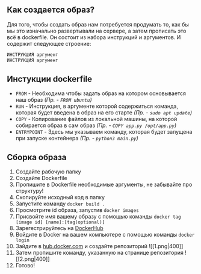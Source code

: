 

## Как создается образ?
Для того, чтобы создать образ нам потребуется продумать то, как бы мы это изначально развертывали на сервере, а затем прописать это всё в dockerfile. Он состоит из набора инструкций и аргументов. И содержит следующее строение:
```Dockerfile
ИНСТРУКЦИЯ аргумент
ИНСТРУКЦИЯ аргумент
```
## Инстукции dockerfile
- `FROM` - Необходима чтобы задать образ на котором основывается наш образ *(Пр. - `FROM ubuntu`)*
- `RUN` - Инструкция, в аргументе которой содержиться команда, которая будет введена в образ на его старте *(Пр. - `sudo apt update`)*
- `COPY` - Копирование файлов из локальной машины, на которой собирается образ в сам образ *(Пр. - `COPY app.py /opt/app.py`)*
- `ENTRYPOINT` - Здесь мы указываем команду, которая будет запущена при запуске контейнера *(Пр. - `python3 main.py`)*
## Сборка образа
1. Создайте рабочую папку
2. Создайте Dockerfile
3. Пропишите в Dockerfile необходимые аргументы, не забывайте про структуру!
4. Скопируйте исходный код в папку
5. Запустите команду `docker build .`
6. Просмотрите id образа, запустив `docker images`
7. Присвойте имя вашему образу с помощью команды `docker tag [image id] [name]:[tag(optional)]`
8. Зарегестрируйтесь на [DockerHub](https://hub.docker.com/signup)
9. Войдите в Docker на вашем компьютере с помощью команды `docker login`
10. Зайдите в [hub.docker.com](https://hub.docker.com) и создайте репозиторий
	![[1.png|400]]
11. Затем пропишите команду, указанную на странице репозитория
	![[2.png|400]]
12. Готово!